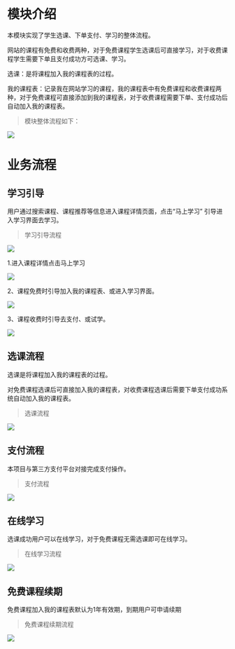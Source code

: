 # 模块介绍

本模块实现了学生选课、下单支付、学习的整体流程。

网站的课程有免费和收费两种，对于免费课程学生选课后可直接学习，对于收费课程学生需要下单且支付成功方可选课、学习。

选课：是将课程加入我的课程表的过程。

我的课程表：记录我在网站学习的课程，我的课程表中有免费课程和收费课程两种，对于免费课程可直接添加到我的课程表，对于收费课程需要下单、支付成功后自动加入我的课程表。

> 模块整体流程如下：

![](https://cyan-images.oss-cn-shanghai.aliyuncs.com/images/online-education-20230122-181.png)



# 业务流程

## 学习引导

用户通过搜索课程、课程推荐等信息进入课程详情页面，点击“马上学习” 引导进入学习界面去学习。

> 学习引导流程

![](https://cyan-images.oss-cn-shanghai.aliyuncs.com/images/online-education-20230122-182.png)

1.进入课程详情点击马上学习

![](https://cyan-images.oss-cn-shanghai.aliyuncs.com/images/online-education-20230122-183.png)

2、课程免费时引导加入我的课程表、或进入学习界面。

![](https://cyan-images.oss-cn-shanghai.aliyuncs.com/images/online-education-20230122-184.png)

3、课程收费时引导去支付、或试学。

![](https://cyan-images.oss-cn-shanghai.aliyuncs.com/images/online-education-20230122-185.png)

## 选课流程

选课是将课程加入我的课程表的过程。

对免费课程选课后可直接加入我的课程表，对收费课程选课后需要下单支付成功系统自动加入我的课程表。

> 选课流程

![](https://cyan-images.oss-cn-shanghai.aliyuncs.com/images/online-education-20230122-186.png)

## 支付流程

本项目与第三方支付平台对接完成支付操作。

> 支付流程

![](https://cyan-images.oss-cn-shanghai.aliyuncs.com/images/online-education-20230122-187.png)

## 在线学习

选课成功用户可以在线学习，对于免费课程无需选课即可在线学习。

> 在线学习流程

![](https://cyan-images.oss-cn-shanghai.aliyuncs.com/images/online-education-20230122-188.png)

## 免费课程续期

免费课程加入我的课程表默认为1年有效期，到期用户可申请续期  

> 免费课程续期流程

![](https://cyan-images.oss-cn-shanghai.aliyuncs.com/images/online-education-20230122-189.png)



